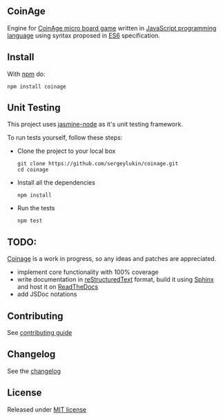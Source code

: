 ## CoinAge

Engine for [CoinAge micro board game][coinage board game] written in
[JavaScript programming language][javascript] using syntax proposed in
[ES6][] specification.

## Install

With [npm][] do:

```
npm install coinage
```

## Unit Testing

This project uses [jasmine-node][] as it's unit testing framework.

To run tests yourself, follow these steps:

- Clone the project to your local box

  ```
  git clone https://github.com/sergeylukin/coinage.git
  cd coinage
  ```

- Install all the dependencies

  ```
  npm install
  ```

- Run the tests

  ```
  npm test
  ```

## TODO:

[Coinage][] is a work in progress, so any ideas and patches are
appreciated.

* implement core functionality with 100% coverage
* write documentation in [reStructuredText][] format, build it using
[Sphinx][]
and host it on [ReadTheDocs][]
* add JSDoc notations

## Contributing

See [contributing guide][contributing]

## Changelog

See the [changelog][]

## License

Released under [MIT license][]

[coinage]: http://github.com/sergeyluykin/coinage
[npm]: http://npmjs.org
[mit license]: http://sergey.mit-license.org/
[es6]: http://wiki.ecmascript.org/doku.php?id=harmony:harmony
[javascript]: https://developer.mozilla.org/en/docs/Web/JavaScript
[changelog]:
http://github.com/sergeylukin/coinage/blob/master/CHANGELOG.md
[contributing]:
http://github.com/sergeylukin/coinage/blob/master/CONTRIBUTING.md
[coinage board game]:
https://www.kickstarter.com/projects/michaelmindes/coin-age-a-pay-what-you-want-area-control-microgam
[jasmine-node]: https://github.com/mhevery/jasmine-node
[restructuredtext]: http://sphinx-doc.org/rest.html
[sphinx]: http://sphinx-doc.org/
[readthedocs]: https://readthedocs.org/
